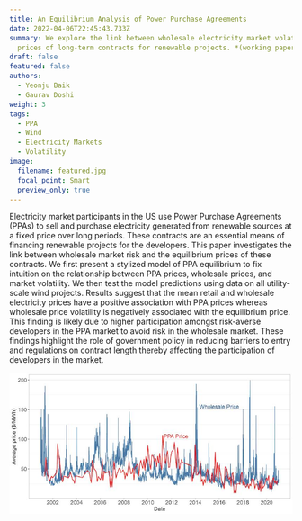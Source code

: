 ```yaml
---
title: An Equilibrium Analysis of Power Purchase Agreements
date: 2022-04-06T22:45:43.733Z
summary: We explore the link between wholesale electricity market volatility and
  prices of long-term contracts for renewable projects. *(working paper coming soon!)*
draft: false
featured: false
authors:
  - Yeonju Baik
  - Gaurav Doshi
weight: 3
tags:
  - PPA
  - Wind
  - Electricity Markets
  - Volatility
image:
  filename: featured.jpg
  focal_point: Smart
  preview_only: true
---
```

Electricity market participants in the US use Power Purchase Agreements (PPAs) to sell and purchase electricity generated from renewable sources at a fixed price over long periods. These contracts are an essential means of financing renewable projects for the developers. This paper investigates the link between wholesale market risk and the equilibrium prices of these contracts.  We first present a stylized model of PPA equilibrium to fix intuition on the relationship between PPA prices, wholesale prices, and market volatility. We then test the model predictions using data on all utility-scale wind projects. Results suggest that the mean retail and wholesale electricity prices have a positive association with PPA prices whereas wholesale price volatility is negatively associated with the equilibrium price. This finding is likely due to higher participation amongst risk-averse developers in the PPA market to avoid risk in the wholesale market. These findings highlight the role of government policy in reducing barriers to entry and regulations on contract length thereby affecting the participation of developers in the market.

![](featured.jpg)

